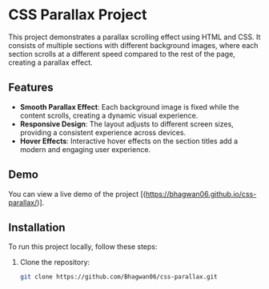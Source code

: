 # CSS Parallax Project

This project demonstrates a parallax scrolling effect using HTML and CSS. It consists of multiple sections with different background images, where each section scrolls at a different speed compared to the rest of the page, creating a parallax effect.

## Features

- **Smooth Parallax Effect**: Each background image is fixed while the content scrolls, creating a dynamic visual experience.
- **Responsive Design**: The layout adjusts to different screen sizes, providing a consistent experience across devices.
- **Hover Effects**: Interactive hover effects on the section titles add a modern and engaging user experience.

## Demo

You can view a live demo of the project [(https://bhagwan06.github.io/css-parallax/)].

## Installation

To run this project locally, follow these steps:

1. Clone the repository:

   ```bash
   git clone https://github.com/Bhagwan06/css-parallax.git
   ```
